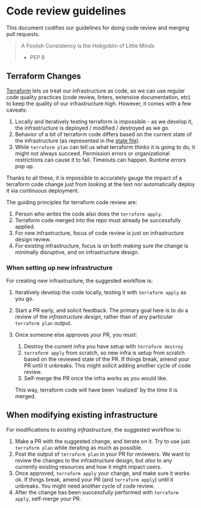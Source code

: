 # Code review guidelines

This document codifies our guidelines for doing code review
and merging pull requests.

> A Foolish Consistency is the Hobgoblin of Little Minds
> - PEP 8

## Terraform Changes

[Terraform](https://www.terraform.io/) lets us treat our infrastructure
as code, so we can use regular code quality practices (code review,
linters, extensive documentation, etc) to keep the quality of our
infrastructure high. However, it comes with a few caveats:

1. Locally and iteratively testing terraform is impossible - as we
   develop it, the infrastructure is deployed / modified / destroyed
   as we go.
2. Behavior of a bit of terraform code differs based on the current
   state of the infrastructure (as represented in the
   [state file](https://www.terraform.io/docs/language/state/index.html)).
3. While `terraform plan` can tell us what terraform *thinks* it is
   going to do, it might not always succeed. Permission errors or
   organizational restrictions can cause it to fail. Timeouts can happen.
   Runtime errors pop up.

Thanks to all these, it is impossible to accurately gauge the impact of
a terraform code change just from looking at the text nor automatically
deploy it via continuous deployment.

The guiding principles for terraform code review are:

1. Person who writes the code also does the `terraform apply`.
2. Terraform code merged into the repo must already be successfully applied.
3. For new infrastructure, focus of code review is just on infrastructure design review.
4. For existing infrastructure, focus is on both making sure the change
   is minimally disruptive, and on infrastructure design.

### When setting up new infrastructure

For creating *new* infrastructure, the suggested workflow is:

1. Iteratively develop the code locally, testing it with `terraform apply`
   as you go.
2. Start a PR early, and solicit feedback. The primary goal here is to
   do a review of the *infrastructure design*, rather than of any particular
   `terraform plan` output.
3. Once someone else approves your PR, you must:

   1. Destroy the current infra you have setup with `terraform destroy`
   2. `terraform apply` from scratch, so new infra is setup from scratch
      based on the reviewed state of the PR. If things break, amend your
	  PR until it unbreaks. This might solicit adding another cycle of
	  code review.
   3. Self-merge the PR once the infra works as you would like.

   This way, terraform code will have been 'realized' by the time it is
   merged.

## When modifying existing infrastructure

For modifications to *existing infrastructure*, the suggested workflow is:

1. Make a PR with the suggested change, and iterate on it. Try to use just
   `terraform plan` while iterating as much as possible.
2. Post the output of `terraform plan` in your PR for reviewers. We want
   to review the changes to the infrastructure design, but *also* to any
   currently existing resources and how it might impact users.
3. Once approved, `terraform apply` your change, and make sure it works ok.
   If things break, amend your PR (and `terraform apply`) until it unbreaks.
   You might need another cycle of code review.
4. After the change has been successfully performed with `terraform apply`,
   self-merge your PR.
